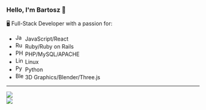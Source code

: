 ### Hello, I'm Bartosz 👋

🖥️ Full-Stack Developer with a passion for:

- <a href="https://developer.mozilla.org/en-US/docs/Web/JavaScript" title="JavaScript"><img src="https://github.com/get-icon/geticon/raw/master/icons/javascript.svg" alt="JavaScript" width="21px" height="17px"></a>
JavaScript/React
- <a href="https://www.ruby-lang.org/" title="Ruby"><img src="https://github.com/get-icon/geticon/raw/master/icons/ruby.svg" alt="Ruby" width="21px" height="17px"></a>
Ruby/Ruby on Rails
- <a href="https://php.net/" title="PHP"><img src="https://github.com/get-icon/geticon/raw/master/icons/php.svg" alt="PHP" width="21px" height="17px"></a> 
PHP/MySQL/APACHE
- <a href="https://www.linuxfoundation.org/" title="Linux"><img src="https://github.com/get-icon/geticon/raw/master/icons/linux-tux.svg" alt="Linux" width="21px" height="17px"></a>
Linux
- <a href="https://www.python.org/" title="Python"><img src="https://github.com/get-icon/geticon/raw/master/icons/python.svg" alt="Python" width="21px" height="17px"></a>
Python
- <a href="https://www.blender.org/" title="Blender"><img src="https://github.com/get-icon/geticon/raw/master/icons/blender.svg" alt="Blender" width="21px" height="17px"></a>
3D Graphics/Blender/Three.js

<hr>

[![](https://github-readme-stats.vercel.app/api/top-langs/?username=whid-bb&theme=blueberry)](https://github.com/anuraghazra/github-readme-stats)
<br>
[![](https://github-readme-stats.vercel.app/api?username=whid-bb&theme=blueberry)](https://github.com/anuraghazra/github-readme-stats)
